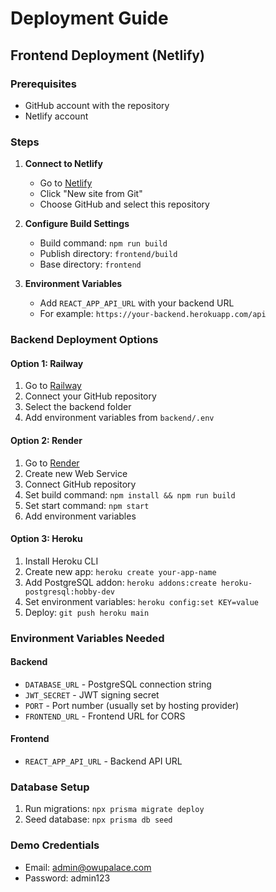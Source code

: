 # Deployment Guide

## Frontend Deployment (Netlify)

### Prerequisites
- GitHub account with the repository
- Netlify account

### Steps

1. **Connect to Netlify**
   - Go to [Netlify](https://netlify.com)
   - Click "New site from Git"
   - Choose GitHub and select this repository

2. **Configure Build Settings**
   - Build command: `npm run build`
   - Publish directory: `frontend/build`
   - Base directory: `frontend`

3. **Environment Variables**
   - Add `REACT_APP_API_URL` with your backend URL
   - For example: `https://your-backend.herokuapp.com/api`

### Backend Deployment Options

#### Option 1: Railway
1. Go to [Railway](https://railway.app)
2. Connect your GitHub repository
3. Select the backend folder
4. Add environment variables from `backend/.env`

#### Option 2: Render
1. Go to [Render](https://render.com)
2. Create new Web Service
3. Connect GitHub repository
4. Set build command: `npm install && npm run build`
5. Set start command: `npm start`
6. Add environment variables

#### Option 3: Heroku
1. Install Heroku CLI
2. Create new app: `heroku create your-app-name`
3. Add PostgreSQL addon: `heroku addons:create heroku-postgresql:hobby-dev`
4. Set environment variables: `heroku config:set KEY=value`
5. Deploy: `git push heroku main`

### Environment Variables Needed

#### Backend
- `DATABASE_URL` - PostgreSQL connection string
- `JWT_SECRET` - JWT signing secret
- `PORT` - Port number (usually set by hosting provider)
- `FRONTEND_URL` - Frontend URL for CORS

#### Frontend
- `REACT_APP_API_URL` - Backend API URL

### Database Setup
1. Run migrations: `npx prisma migrate deploy`
2. Seed database: `npx prisma db seed`

### Demo Credentials
- Email: admin@owupalace.com
- Password: admin123